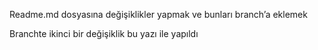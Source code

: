 Readme.md dosyasına değişiklikler yapmak ve bunları branch’a eklemek

Branchte ikinci bir değişiklik bu yazı ile yapıldı